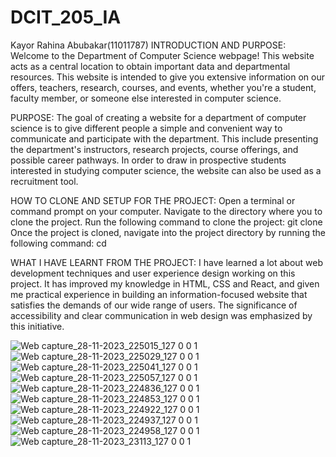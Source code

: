 # DCIT_205_IA
Kayor Rahina Abubakar(11011787)
INTRODUCTION AND PURPOSE:
Welcome to the Department of Computer Science webpage! This website acts as a central location to obtain important data and departmental resources. This website is intended to give you extensive information on our offers, teachers, research, courses, and events, whether you're a student, faculty member, or someone else interested in computer science.

PURPOSE: 
The goal of creating a website for a department of computer science is to give different people a simple and convenient way to communicate and participate with the department. This include presenting the department's instructors, research projects, course offerings, and possible career pathways. In order to draw in prospective students interested in studying computer science, the website can also be used as a recruitment tool.

HOW TO CLONE AND SETUP FOR THE PROJECT:
Open a terminal or command prompt on your computer. Navigate to the directory where you to clone the project. Run the following command to clone the project: git clone Once the project is cloned, navigate into the project directory by running the following command: cd

WHAT I HAVE LEARNT FROM THE PROJECT:
I have learned a lot about web development techniques and user experience design working on this project. It has improved my knowledge in HTML, CSS and React,  and given me practical experience in building an information-focused website that satisfies the demands of our wide range of users. The significance of accessibility and clear communication in web design was emphasized by this initiative.


![Web capture_28-11-2023_225015_127 0 0 1](https://github.com/RahKay500/11011787_DCIT205/assets/143759466/3c536dcb-88ee-4b5f-a1bb-0cd98ad7cc04)
![Web capture_28-11-2023_225029_127 0 0 1](https://github.com/RahKay500/11011787_DCIT205/assets/143759466/b1dc3849-e482-4597-9bfb-cbc5d026cdec)
![Web capture_28-11-2023_225041_127 0 0 1](https://github.com/RahKay500/11011787_DCIT205/assets/143759466/ec4fba5c-7041-4e9e-9de7-b6a3575c943f)
![Web capture_28-11-2023_225057_127 0 0 1](https://github.com/RahKay500/11011787_DCIT205/assets/143759466/4a6b330c-80e6-4dab-98c6-0374427bf260)
![Web capture_28-11-2023_224836_127 0 0 1](https://github.com/RahKay500/11011787_DCIT205/assets/143759466/782a15b8-e1ae-4f14-a56a-8844991186ca)
![Web capture_28-11-2023_224853_127 0 0 1](https://github.com/RahKay500/11011787_DCIT205/assets/143759466/781744b1-09cc-46b4-bc9e-58b56b069bb9)
![Web capture_28-11-2023_224922_127 0 0 1](https://github.com/RahKay500/11011787_DCIT205/assets/143759466/716b61f3-ddbc-4e59-a498-528d9c8c608e)
![Web capture_28-11-2023_224937_127 0 0 1](https://github.com/RahKay500/11011787_DCIT205/assets/143759466/5cf95498-4015-4b78-a9df-0c8b0d57b839)
![Web capture_28-11-2023_224958_127 0 0 1](https://github.com/RahKay500/11011787_DCIT205/assets/143759466/0488ca61-3f7f-4db4-9108-f4b1efaa69d5)
![Web capture_28-11-2023_23113_127 0 0 1](https://github.com/RahKay500/11011787_DCIT205/assets/143759466/b4dbc134-20dc-4715-94be-e5290f037570)
